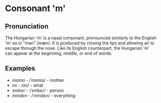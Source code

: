 # Consonant 'm'

## Pronunciation
The Hungarian 'm' is a nasal consonant, pronounced similarly to the English 'm' as in "man" /mæn/. It is produced by closing the lips and allowing air to escape through the nose. Like its English counterpart, the Hungarian 'm' can appear at the beginning, middle, or end of words.

## Examples
- *mama* - /ˈmɒmɒ/ - mother
- *mi* - /mi/ - what
- *ember* - /ˈɛmbɛr/ - person
- *minden* - /ˈmindɛn/ - everything